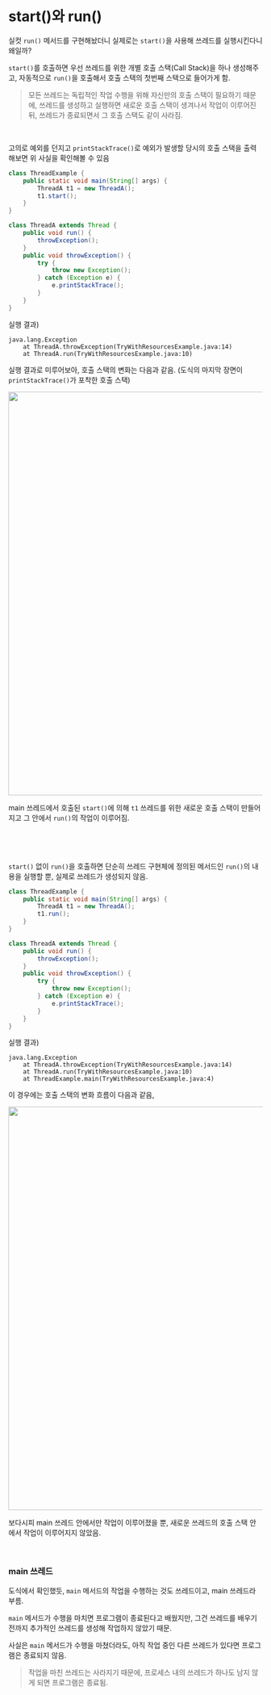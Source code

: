 # start()와 run()

실컷 `run()` 메서드를 구현해놨더니 실제로는 `start()`을 사용해 쓰레드를 실행시킨다니 왜일까?

`start()`를 호출하면 우선 쓰레드를 위한 개별 호출 스택(Call Stack)을 하나 생성해주고, 자동적으로 `run()`을 호출해서 호출 스택의 첫번째 스택으로 들어가게 함.

> 모든 쓰레드는 독립적인 작업 수행을 위해 자신만의 호출 스택이 필요하기 때문에, 쓰레드를 생성하고 실행하면 새로운 호출 스택이 생겨나서 작업이 이루어진 뒤, 쓰레드가 종료되면서 그 호출 스택도 같이 사라짐.

&nbsp;

고의로 예외를 던지고 `printStackTrace()`로 예외가 발생할 당시의 호출 스택을 출력해보면 위 사실을 확인해볼 수 있음

```java
class ThreadExample {
    public static void main(String[] args) {
        ThreadA t1 = new ThreadA();
        t1.start();
    }
}

class ThreadA extends Thread {
    public void run() {
        throwException();
    }
    public void throwException() {
        try {
            throw new Exception();
        } catch (Exception e) {
            e.printStackTrace();
        }
    }
}
```

실행 결과)

    java.lang.Exception
        at ThreadA.throwException(TryWithResourcesExample.java:14)
        at ThreadA.run(TryWithResourcesExample.java:10)

실행 결과로 미루어보아, 호출 스택의 변화는 다음과 같음. (도식의 마지막 장면이 `printStackTrace()`가 포착한 호출 스택)

<img src="https://user-images.githubusercontent.com/76623442/152834220-cb226a09-51cb-4e81-bd7c-41d3a99d4d6c.png" width="800" alt="" />

main 쓰레드에서 호출된 `start()`에 의해 `t1` 쓰레드를 위한 새로운 호출 스택이 만들어지고 그 안에서 `run()`의 작업이 이루어짐.

&nbsp;

&nbsp;

`start()` 없이 `run()`을 호출하면 단순히 쓰레드 구현체에 정의된 메서드인 `run()`의 내용을 실행할 뿐, 실제로 쓰레드가 생성되지 않음.

```java
class ThreadExample {
    public static void main(String[] args) {
        ThreadA t1 = new ThreadA();
        t1.run();
    }
}

class ThreadA extends Thread {
    public void run() {
        throwException();
    }
    public void throwException() {
        try {
            throw new Exception();
        } catch (Exception e) {
            e.printStackTrace();
        }
    }
}
```

실행 결과)

    java.lang.Exception
        at ThreadA.throwException(TryWithResourcesExample.java:14)
        at ThreadA.run(TryWithResourcesExample.java:10)
        at ThreadExample.main(TryWithResourcesExample.java:4)

이 경우에는 호출 스택의 변화 흐름이 다음과 같음,

<img src="https://user-images.githubusercontent.com/76623442/152808899-09bb4256-11cf-4ff9-a0cb-b2412455bacf.png" width="800" alt="" />

보다시피 main 쓰레드 안에서만 작업이 이루어졌을 뿐, 새로운 쓰레드의 호출 스택 안에서 작업이 이루어지지 않았음.

&nbsp;

### main 쓰레드

도식에서 확인했듯, `main` 메서드의 작업을 수행하는 것도 쓰레드이고, main 쓰레드라 부름.

`main` 메서드가 수행을 마치면 프로그램이 종료된다고 배웠지만, 그건 쓰레드를 배우기 전까지 추가적인 쓰레드를 생성해 작업하지 않았기 때문.

사실은 `main` 메서드가 수행을 마쳤더라도, 아직 작업 중인 다른 쓰레드가 있다면 프로그램은 종료되지 않음.

> 작업을 마친 쓰레드는 사라지기 때문에, 프로세스 내의 쓰레드가 하나도 남지 않게 되면 프로그램은 종료됨.
